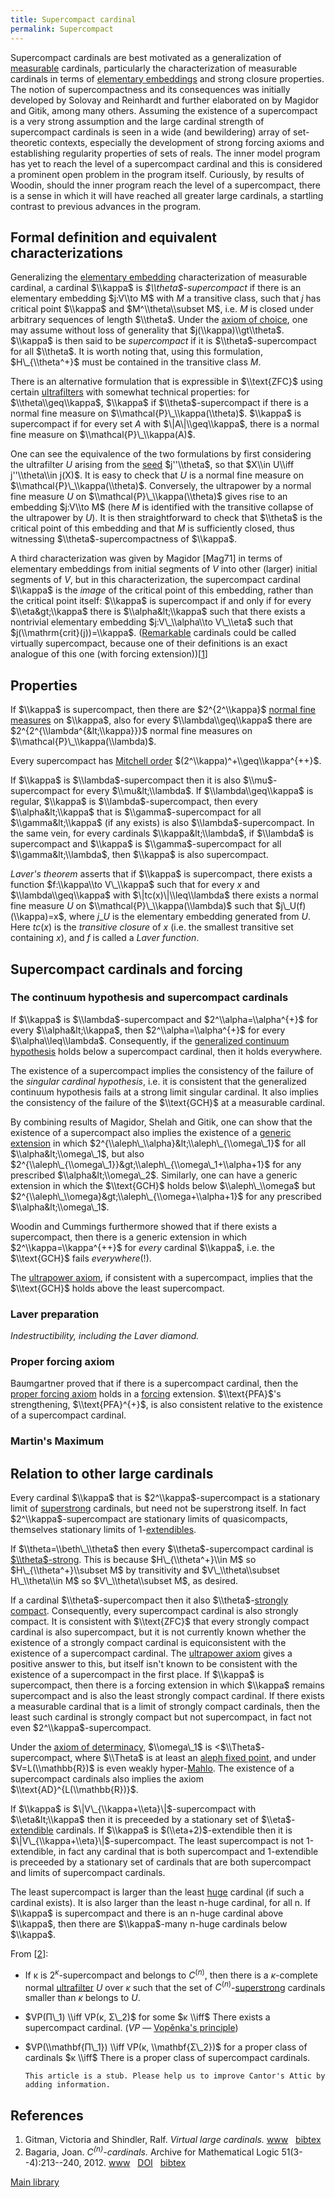```yaml
---
title: Supercompact cardinal
permalink: Supercompact
---
```


Supercompact cardinals are best motivated as a generalization of
[measurable](Measurable "Measurable")
cardinals, particularly the characterization of measurable cardinals in
terms of [elementary
embeddings](Elementary_embedding "Elementary embedding")
and strong closure properties. The notion of supercompactness and its
consequences was initially developed by Solovay and Reinhardt and
further elaborated on by Magidor and Gitik, among many others. Assuming
the existence of a supercompact is a very strong assumption and the
large cardinal strength of supercompact cardinals is seen in a wide (and
bewildering) array of set-theoretic contexts, especially the development
of strong forcing axioms and establishing regularity properties of sets
of reals. The inner model program has yet to reach the level of a
supercompact cardinal and this is considered a prominent open problem in
the program itself. Curiously, by results of Woodin, should the inner
program reach the level of a supercompact, there is a sense in which it
will have reached all greater large cardinals, a startling contrast to
previous advances in the program.

## Formal definition and equivalent characterizations

Generalizing the [elementary
embedding](Elementary_embedding "Elementary embedding")
characterization of measurable cardinal, a cardinal $\\kappa$ is
*$\\theta$-supercompact* if there is an elementary embedding $j:V\\to M$
with $M$ a transitive class, such that $j$ has critical point $\\kappa$
and $M^\\theta\\subset M$, i.e. $M$ is closed under arbitrary sequences
of length $\\theta$. Under the
<a href="Axiom_of_choice" class="mw-redirect" title="Axiom of choice">axiom of choice</a>,
one may assume without loss of generality that $j(\\kappa)\\gt\\theta$.
$\\kappa$ is then said to be *supercompact* if it is
$\\theta$-supercompact for all $\\theta$. It is worth noting that, using
this formulation, $H\_{\\theta^+}$ must be contained in the transitive
class $M$.

There is an alternative formulation that is expressible in $\\text{ZFC}$
using certain
<a href="Ultrafilter" class="mw-redirect" title="Ultrafilter">ultrafilters</a>
with somewhat technical properties: for $\\theta\\geq\\kappa$, $\\kappa$
if $\\theta$-supercompact if there is a normal fine measure on
$\\mathcal{P}\_\\kappa(\\theta)$. $\\kappa$ is supercompact if for every
set $A$ with $\|A\|\\geq\\kappa$, there is a normal fine measure on
$\\mathcal{P}\_\\kappa(A)$.

One can see the equivalence of the two formulations by first considering
the ultrafilter $U$ arising from the
[seed](Seed "Seed")
$j''\\theta$, so that $X\\in U\\iff j''\\theta\\in j(X)$. It is easy to
check that $U$ is a normal fine measure on
$\\mathcal{P}\_\\kappa(\\theta)$. Conversely, the ultrapower by a normal
fine measure $U$ on $\\mathcal{P}\_\\kappa(\\theta)$ gives rise to an
embedding $j:V\\to M$ (here $M$ is identified with the transitive
collapse of the ultrapower by $U$). It is then straightforward to check
that $\\theta$ is the critical point of this embedding and that $M$ is
sufficiently closed, thus witnessing $\\theta$-supercompactness of
$\\kappa$.

A third characterization was given by Magidor \[Mag71\] in terms of
elementary embeddings from initial segments of $V$ into other (larger)
initial segments of $V$, but in this characterization, the supercompact
cardinal $\\kappa$ is the *image* of the critical point of this
embedding, rather than the critical point itself: $\\kappa$ is
supercompact if and only if for every $\\eta&gt;\\kappa$ there is
$\\alpha&lt;\\kappa$ such that there exists a nontrivial elementary
embedding $j:V\_\\alpha\\to V\_\\eta$ such that
$j(\\mathrm{crit}(j))=\\kappa$.
([Remarkable](Remarkable "Remarkable")
cardinals could be called virtually supercompact, because one of their
definitions is an exact analogue of this one (with forcing
extension))\[[1](#bibkey_GitmanSchindler:VirtualLargeCardinals)\]

## Properties

If $\\kappa$ is supercompact, then there are $2^{2^\\kappa}$ [normal
fine
measures](Filter "Filter")
on $\\kappa$, also for every $\\lambda\\geq\\kappa$ there are
$2^{2^{\\lambda^{&lt;\\kappa}}}$ normal fine measures on
$\\mathcal{P}\_\\kappa(\\lambda)$.

Every supercompact has
<a href="Mitchell_order" class="mw-redirect" title="Mitchell order">Mitchell order</a>
$(2^\\kappa)^+\\geq\\kappa^{++}$.

If $\\kappa$ is $\\lambda$-supercompact then it is also
$\\mu$-supercompact for every $\\mu&lt;\\lambda$. If
$\\lambda\\geq\\kappa$ is regular, $\\kappa$ is $\\lambda$-supercompact,
then every $\\alpha&lt;\\kappa$ that is $\\gamma$-supercompact for all
$\\gamma&lt;\\kappa$ (if any exists) is also $\\lambda$-supercompact. In
the same vein, for every cardinals $\\kappa&lt;\\lambda$, if $\\lambda$
is supercompact and $\\kappa$ is $\\gamma$-supercompact for all
$\\gamma&lt;\\lambda$, then $\\kappa$ is also supercompact.

*Laver's theorem* asserts that if $\\kappa$ is supercompact, there
exists a function $f:\\kappa\\to V\_\\kappa$ such that for every $x$ and
$\\lambda\\geq\\kappa$ with $\|tc(x)\|\\leq\\lambda$ there exists a
normal fine measure $U$ on $\\mathcal{P}\_\\kappa(\\lambda)$ such that
$j\_U(f)(\\kappa)=x$, where $j\_U$ is the elementary embedding generated
from $U$. Here $tc(x)$ is the *transitive closure* of $x$ (i.e. the
smallest transitive set containing $x$), and $f$ is called a *Laver
function*.

## Supercompact cardinals and forcing

### The continuum hypothesis and supercompact cardinals

If $\\kappa$ is $\\lambda$-supercompact and $2^\\alpha=\\alpha^{+}$ for
every $\\alpha&lt;\\kappa$, then $2^\\alpha=\\alpha^{+}$ for every
$\\alpha\\leq\\lambda$. Consequently, if the
<a href="GCH" class="mw-redirect" title="GCH">generalized continuum hypothesis</a>
holds below a supercompact cardinal, then it holds everywhere.

The existence of a supercompact implies the consistency of the failure
of the *singular cardinal hypothesis*, i.e. it is consistent that the
generalized continuum hypothesis fails at a strong limit singular
cardinal. It also implies the consistency of the failure of the
$\\text{GCH}$ at a measurable cardinal.

By combining results of Magidor, Shelah and Gitik, one can show that the
existence of a supercompact also implies the existence of a [generic
extension](Forcing "Forcing")
in which $2^{\\aleph\_\\alpha}&lt;\\aleph\_{\\omega\_1}$ for all
$\\alpha&lt;\\omega\_1$, but also
$2^{\\aleph\_{\\omega\_1}}&gt;\\aleph\_{\\omega\_1+\\alpha+1}$ for any
prescribed $\\alpha&lt;\\omega\_2$. Similarly, one can have a generic
extension in which the $\\text{GCH}$ holds below $\\aleph\_\\omega$ but
$2^{\\aleph\_\\omega}&gt;\\aleph\_{\\omega+\\alpha+1}$ for any
prescribed $\\alpha&lt;\\omega\_1$.

Woodin and Cummings furthermore showed that if there exists a
supercompact, then there is a generic extension in which
$2^\\kappa=\\kappa^{++}$ for *every* cardinal $\\kappa$, i.e. the
$\\text{GCH}$ fails *everywhere*(!).

The
<a href="Ultrapower_axiom" class="mw-redirect" title="Ultrapower axiom">ultrapower axiom</a>,
if consistent with a supercompact, implies that the $\\text{GCH}$ holds
above the least supercompact.

### Laver preparation

*Indestructibility, including the Laver diamond.*

### Proper forcing axiom

Baumgartner proved that if there is a supercompact cardinal, then the
<a href="Proper_forcing_axiom" class="mw-redirect" title="Proper forcing axiom">proper forcing axiom</a>
holds in a
[forcing](Forcing "Forcing")
extension. $\\text{PFA}$'s strengthening, $\\text{PFA}^{+}$, is also
consistent relative to the existence of a supercompact cardinal.

### Martin's Maximum

## Relation to other large cardinals

Every cardinal $\\kappa$ that is $2^\\kappa$-supercompact is a
stationary limit of
[superstrong](Superstrong "Superstrong")
cardinals, but need not be superstrong itself. In fact
$2^\\kappa$-supercompact are stationary limits of quasicompacts,
themselves stationary limits of
1-[extendibles](Extendible "Extendible").

If $\\theta=\\beth\_\\theta$ then every $\\theta$-supercompact cardinal
is
[$\\theta$-strong](Strong "Strong").
This is because $H\_{\\theta^+}\\in M$ so $H\_{\\theta^+}\\subset M$ by
transitivity and $V\_\\theta\\subset H\_\\theta\\in M$ so
$V\_\\theta\\subset M$, as desired.

If a cardinal $\\theta$-supercompact then it also $\\theta$-[strongly
compact](Strongly_compact "Strongly compact").
Consequently, every supercompact cardinal is also strongly compact. It
is consistent with $\\text{ZFC}$ that every strongly compact cardinal is
also supercompact, but it is not currently known whether the existence
of a strongly compact cardinal is equiconsistent with the existence of a
supercompact cardinal. The
<a href="Ultrapower_axiom" class="mw-redirect" title="Ultrapower axiom">ultrapower axiom</a>
gives a positive answer to this, but itself isn't known to be consistent
with the existence of a supercompact in the first place. If $\\kappa$ is
supercompact, then there is a forcing extension in which $\\kappa$
remains supercompact and is also the least strongly compact cardinal. If
there exists a measurable cardinal that is a limit of strongly compact
cardinals, then the least such cardinal is strongly compact but not
supercompact, in fact not even $2^\\kappa$-supercompact.

Under the [axiom of
determinacy](Axiom_of_determinacy "Axiom of determinacy"),
$\\omega\_1$ is &lt;$\\Theta$-supercompact, where $\\Theta$ is at least
an
<a href="Aleph_fixed_point" class="mw-redirect" title="Aleph fixed point">aleph fixed point</a>,
and under $V=L(\\mathbb{R})$ is even weakly
hyper-[Mahlo](Mahlo "Mahlo").
The existence of a supercompact cardinals also implies the axiom
$\\text{AD}^{L(\\mathbb{R})}$.

If $\\kappa$ is $\|V\_{\\kappa+\\eta}\|$-supercompact with
$\\eta&lt;\\kappa$ then it is preceeded by a stationary set of
$\\eta$-[extendible](Extendible "Extendible")
cardinals. If $\\kappa$ is $(\\eta+2)$-extendible then it is
$\|V\_{\\kappa+\\eta}\|$-supercompact. The least supercompact is not
1-extendible, in fact any cardinal that is both supercompact and
1-extendible is preceeded by a stationary set of cardinals that are both
supercompact and limits of supercompact cardinals.

The least supercompact is larger than the least
[huge](Huge "Huge")
cardinal (if such a cardinal exists). It is also larger than the least
n-huge cardinal, for all n. If $\\kappa$ is supercompact and there is an
n-huge cardinal above $\\kappa$, then there are $\\kappa$-many n-huge
cardinals below $\\kappa$.

From \[[2](#bibkey_Bagaria2012:CnCardinals)\]:

-   If κ is $2^κ$-supercompact and belongs to $C^{(n)}$, then there is a
    $κ$-complete normal
    <a href="Ultrafilter" class="mw-redirect" title="Ultrafilter">ultrafilter</a>
    $U$ over $κ$ such that the set of
    $C^{(n)}$-[superstrong](Superstrong "Superstrong")
    cardinals smaller than $κ$ belongs to $U$.
-   $VP(Π\_1) \\iff VP(κ, Σ\_2)$ for some $κ \\iff$ There exists a
    supercompact cardinal. ($VP$ — [Vopěnka's
    principle](Vopenka "Vopenka"))
-   $VP(\\mathbf{Π\_1}) \\iff VP(κ, \\mathbf{Σ\_2})$ for a proper class
    of cardinals $κ \\iff$ There is a proper class of supercompact
    cardinals.

  

        This article is a stub. Please help us to improve Cantor's Attic by adding information.

## References

1.  <span id="bibkey_GitmanSchindler:VirtualLargeCardinals">Gitman,
    Victoria and Shindler, Ralf. *Virtual large cardinals.*
    <a href="https://ivv5hpp.uni-muenster.de/u/rds/virtualLargeCardinalsEdited5.pdf" class="extiw">www</a>   <a href="javascript:bibpopup(&#39;@ARTICLE%7BGitmanSchindler:VirtualLargeCardinals,AUTHOR=%20%7BGitman,%20Victoria%20and%20Shindler,%20Ralf%7D,%3Cbr%3ETITLE=%20%7BVirtual%20large%20cardinals%7D,%3Cbr%3EURL=%20%7Bhttps://ivv5hpp.uni-muenster.de/u/rds/virtualLargeCardinalsEdited5.pdf%7D%7D&#39;)" class="bibtex">bibtex</a></span>
2.  <span id="bibkey_Bagaria2012:CnCardinals">Bagaria, Joan.
    *$C^{(n)}$-cardinals.* Archive for Mathematical Logic
    51(3--4):213--240, 2012.
    <a href="http://www.mittag-leffler.se/sites/default/files/IML-0910f-26.pdf" class="extiw">www</a>   <a href="http://web.archive.org/web/20191005051211/http://dx.doi.org/10.1007/s00153-011-0261-8" class="extiw">DOI</a>   <a href="javascript:bibpopup(&#39;@article%7BBagaria2012:CnCardinals,%20%20%20AUTHOR%20=%20%7BBagaria,%20Joan%7D,%3Cbr%3E%20%20%20TITLE%20=%20%7B$C%5E%7B(n)%7D$-cardinals%7D,%3Cbr%3E%20%20journal%20=%20%7BArchive%20for%20Mathematical%20Logic%7D,%3Cbr%3E%20%20%20%20%20%20%20%20YEAR%20=%20%7B2012%7D,%3Cbr%3E%20%20%20%20%20%20%20%20volume%20=%20%7B51%7D,%3Cbr%3E%20%20%20%20%20%20%20%20number%20=%20%7B3--4%7D,%3Cbr%3E%20%20%20%20%20%20%20%20pages%20=%20%7B213--240%7D,%3Cbr%3E%20%20%20%20%20%20%20%20DOI%20=%20%7B10.1007/s00153-011-0261-8%7D,%3Cbr%3E%20%20%20%20%20%20%20%20URL%20=%20%7Bhttp://www.mittag-leffler.se/sites/default/files/IML-0910f-26.pdf%7D%7D&#39;)" class="bibtex">bibtex</a></span>

[Main
library](Library "Library")


